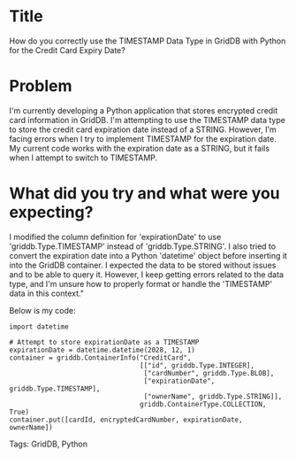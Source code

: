 # Title
How do you correctly use the TIMESTAMP Data Type in GridDB with Python for the Credit Card Expiry Date?

# Problem
I'm currently developing a Python application that stores encrypted credit card information in GridDB. I'm attempting to use the TIMESTAMP data type to store the credit card expiration date instead of a STRING. However, I'm facing errors when I try to implement TIMESTAMP for the expiration date. My current code works with the expiration date as a STRING, but it fails when I attempt to switch to TIMESTAMP.

# What did you try and what were you expecting?
I modified the column definition for 'expirationDate' to use 'griddb.Type.TIMESTAMP' instead of 'griddb.Type.STRING'. I also tried to convert the expiration date into a Python 'datetime' object before inserting it into the GridDB container. I expected the data to be stored without issues and to be able to query it. However, I keep getting errors related to the data type, and I'm unsure how to properly format or handle the 'TIMESTAMP' data in this context."

Below is my code:
```
import datetime

# Attempt to store expirationDate as a TIMESTAMP
expirationDate = datetime.datetime(2028, 12, 1)
container = griddb.ContainerInfo("CreditCard",
                                 [["id", griddb.Type.INTEGER],
                                  ["cardNumber", griddb.Type.BLOB],
                                  ["expirationDate", griddb.Type.TIMESTAMP],
                                  ["ownerName", griddb.Type.STRING]],
                                 griddb.ContainerType.COLLECTION, True)
container.put([cardId, encryptedCardNumber, expirationDate, ownerName])
```

Tags: GridDB, Python

